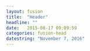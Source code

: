 ```yaml
---
layout: fusion
title:  "Header"
headline: ""
date:   2015-08-17 09:09:59
categories: fusion-head
datestring: "November 7, 2016"
---
```

